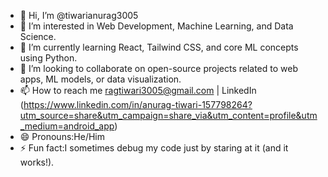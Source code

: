 - 👋 Hi, I’m @tiwarianurag3005
- 👀 I’m interested in Web Development, Machine Learning, and Data Science.
- 🌱 I’m currently learning React, Tailwind CSS, and core ML concepts using Python.
- 💞️ I’m looking to collaborate on open-source projects related to web apps, ML models, or data visualization.
- 📫 How to reach me ragtiwari3005@gmail.com | LinkedIn (https://www.linkedin.com/in/anurag-tiwari-157798264?utm_source=share&utm_campaign=share_via&utm_content=profile&utm_medium=android_app)
- 😄 Pronouns:He/Him
- ⚡ Fun fact:I sometimes debug my code just by staring at it (and it works!).

<!---
tiwarianurag3005/tiwarianurag3005 is a ✨ special ✨ repository because its `README.md` (this file) appears on your GitHub profile.
You can click the Preview link to take a look at your changes.
--->

